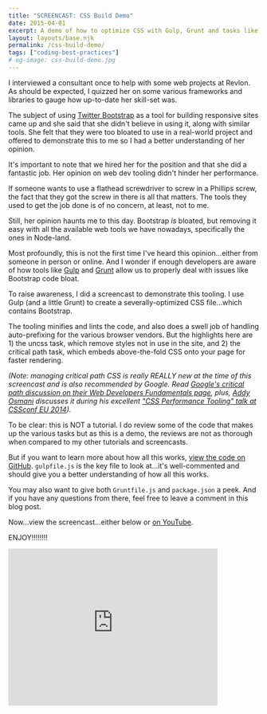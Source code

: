 ```yaml
---
title: "SCREENCAST: CSS Build Demo"
date: 2015-04-01
excerpt: A demo of how to optimize CSS with Gulp, Grunt and tasks like uncss and critical path css. Has a link to fully-commented code on GitHub.
layout: layouts/base.njk
permalink: /css-build-demo/
tags: ["coding-best-practices"]
# og-image: css-build-demo.jpg
---
```

I interviewed a consultant once to help with some web projects at Revlon. As should be expected, I quizzed her on some various frameworks and libraries to gauge how up-to-date her skill-set was.

The subject of using [Twitter Bootstrap](http://getbootstrap.com "Read more about Twitter Bootstrap") as a tool for building responsive sites came up and she said that she didn't believe in using it, along with similar tools. She felt that they were too bloated to use in a real-world project and offered to demonstrate this to me so I had a better understanding of her opinion.

It's important to note that we hired her for the position and that she did a fantastic job. Her opinion on web dev tooling didn't hinder her performance.

If someone wants to use a flathead screwdriver to screw in a Phillips screw, the fact that they got the screw in there is all that matters.  The tools they used to get the job done is of no concern, at least, not to me.

Still, her opinion haunts me to this day. Bootstrap *is* bloated, but removing it easy with all the available web tools we have nowadays, specifically the ones in Node-land.

Most profoundly, this is not the first time I've heard this opinion...either from someone in person or online. And I wonder if enough developers are aware of how tools like [Gulp](http://gulpjs.com/ "Read more about Gulp") and [Grunt](http://gruntjs.com/ "Read more about Grunt") allow us to properly deal with issues like Bootstrap code bloat.

To raise awareness, I did a screencast to demonstrate this tooling. I use Gulp (and a little Grunt) to create a severally-optimized CSS file...which contains Bootstrap.

The tooling minifies and lints the code, and also does a swell job of handling auto-prefixing for the various browser vendors. But the highlights here are 1) the uncss task, which remove styles not in use in the site, and 2) the critical path task, which embeds above-the-fold CSS onto your page for faster rendering.

*(Note: managing critical path CSS is really REALLY new at the time of this screencast and is also recommended by Google. Read [Google's critical path discussion on their Web Developers Fundamentals page](https://developers.google.com/web/fundamentals/performance/critical-rendering-path/ "Read Google's critical path CSS recommendations"), plus, [Addy Osmani](https://twitter.com/addyosmani "Visit Addy Osmani on Twitter") discusses it during his excellent ["CSS Performance Tooling" talk at CSSconf EU 2014](https://www.youtube.com/watch?v=FEs2jgZBaQA "Watch Addy Osmani's CSS Performance Tooling talk at CSSconf EU 2014")).*

To be clear: this is NOT a tutorial. I do review some of the code that makes up the various tasks but as this is a demo, the reviews are not as thorough when compared to my other tutorials and screencasts.

But if you want to learn more about how all this works, [view the code on GitHub](https://github.com/kaidez/build-css-demo/tree/tutorial-branch "View this tutorial's code on GitHub"). `gulpfile.js` is the key file to look at...it's well-commented and should give you a better understanding of how all this works.

You may also want to give both `Gruntfile.js` and `package.json` a peek. And if you have any questions from there, feel free to leave a comment in this blog post.

Now...view the screencast...either below or [on YouTube](https://www.youtube.com/watch?v=UDm6e7OKi4M "View this screencast on YouTube").

ENJOY!!!!!!!!

<iframe width="420" height="315" src="https://www.youtube.com/embed/UDm6e7OKi4M" frameborder="0" allowfullscreen></iframe>